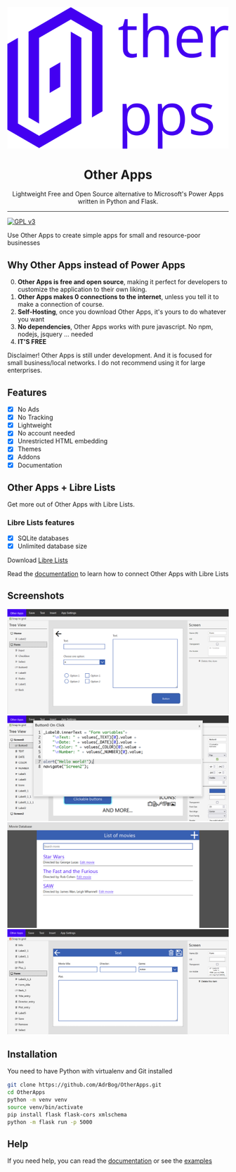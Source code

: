 <div align="center">
  <img src="./res/logo.svg">
  <h1>Other Apps</h1>
  <p>Lightweight Free and Open Source alternative to Microsoft's Power Apps written in Python and Flask.</p>
</div>
<hr>

[![GPL v3](https://img.shields.io/badge/License-GNU%20v3-blue)](https://www.gnu.org/licenses/gpl-3.0.en.html)

Use Other Apps to create simple apps for small and resource-poor businesses

## Why Other Apps instead of Power Apps
0. **Other Apps is free and open source**, making it perfect for developers to customize the application to their own liking.
1. **Other Apps makes 0 connections to the internet**, unless you tell it to make a connection of course.
2. **Self-Hosting**, once you download Other Apps, it's yours to do whatever you want
3. **No dependencies**, Other Apps works with pure javascript. No npm, nodejs, jsquery ... needed
4. **IT'S FREE**

Disclaimer! Other Apps is still under development. And it is focused for small business/local networks. I do not recommend using it for large enterprises.

## Features

-   [x] No Ads
-   [x] No Tracking
-   [x] Lightweight
-   [x] No account needed
-   [x] Unrestricted HTML embedding
-   [x] Themes
-   [x] Addons
-   [x] Documentation

## Other Apps + Libre Lists
Get more out of Other Apps with Libre Lists.

### Libre Lists features
-   [x] SQLite databases
-   [x] Unlimited database size

Download [Libre Lists](https://github.com/AdrBog/LibreLists)

Read the [documentation](docs/Libre%20Lists%20Connection.md) to learn how to connect Other Apps with Libre Lists

## Screenshots

![Screenshot 1](res/sample01.png)
![Screenshot 2](res/sample02.png)
![Screenshot 4](res/sample03.png) 
![Screenshot 5](res/sample04.png)

## Installation
You need to have Python with virtualenv and Git installed

```bash
git clone https://github.com/AdrBog/OtherApps.git
cd OtherApps
python -m venv venv
source venv/bin/activate
pip install flask flask-cors xmlschema
python -m flask run -p 5000
```

## Help
If you need help, you can read the [documentation](https://github.com/AdrBog/OtherApps/tree/main/docs) or see the [examples](https://github.com/OtherExit/OtherApps-Examples)
